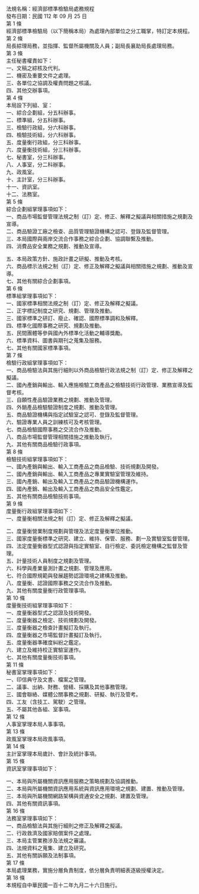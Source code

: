 法規名稱：經濟部標準檢驗局處務規程  
發布日期：民國 112 年 09 月 25 日  
第 1 條  
經濟部標準檢驗局（以下簡稱本局）為處理內部單位之分工職掌，特訂定本規程。  
第 2 條  
局長綜理局務，並指揮、監督所屬機關及人員；副局長襄助局長處理局務。  
第 3 條  
主任秘書權責如下：  
一、文稿之綜核及代判。  
二、機密及重要文件之處理。  
三、各單位之協調及權責問題之核議。  
四、其他交辦事項。  
第 4 條  
本局設下列組、室：  
一、綜合企劃組，分五科辦事。  
二、標準組，分五科辦事。  
三、檢驗行政組，分六科辦事。  
四、檢驗技術組，分六科辦事。  
五、度量衡行政組，分三科辦事。  
六、度量衡技術組，分三科辦事。  
七、秘書室，分三科辦事。  
八、人事室，分二科辦事。  
九、政風室。  
十、主計室，分三科辦事。  
十一、資訊室。  
十二、法務室。  
第 5 條  
綜合企劃組掌理事項如下：  
一、商品市場監督管理法規之制（訂）定、修正、解釋之擬議與相關措施之規劃及宣導。  
二、商品驗證工廠之檢查、品質管理驗證機構之認可、登錄及監督管理。  
三、本局國際與兩岸交流合作事務之綜合企劃、協調聯繫及推動。  
四、消費品安全業務之規劃、推動及宣導。  


五、本局政策方針、施政計畫之研擬、推動及考核。  
六、商品標示法規之制（訂）定、修正及解釋之擬議與相關措施之規劃、推動及宣導。  
七、其他有關綜合企劃事項。  
第 6 條  
標準組掌理事項如下：  
一、國家標準相關法規之制（訂）定、修正及解釋之擬議。  
二、正字標記制度之研究、規劃、管理及推動。  
三、國家標準之研訂、廢止、確認、國際標準調和及解釋。  
四、標準化國際事務之研究、規劃及推動。  
五、民間團體等參與國內外標準化活動之輔導獎勵。  
六、標準資料、圖書與期刊之蒐集及服務。  
七、其他有關國家標準事項。  
第 7 條  
檢驗行政組掌理事項如下：  
一、商品檢驗法與其施行細則以外商品檢驗行政法規之制（訂）定、修正及解釋之擬議。  
二、國內產銷與輸出、輸入應施檢驗工商產品之檢驗技術行政管理、業務宣導及監督考核。  
三、自願性產品驗證業務之規劃、推動及管理。  
四、外銷產品檢驗驗證制度之規劃、推動及管理。  
五、商品驗證機構與指定試驗室之認可、登錄及監督管理。  
六、驗證專業人員之訓練核可及考核管理。  
七、商品檢驗國際事務之交流合作及推動。  
八、商品市場監督管理相關措施之推動及執行。  
九、其他有關商品檢驗行政事項。  
第 8 條  
檢驗技術組掌理事項如下：  
一、國內產銷與輸出、輸入工商產品之商品檢驗、技術規劃及開發。  
二、國內產銷與輸出、輸入工商產品之專業實驗室管理及維持。  
三、國內產銷、輸出及輸入工商產品之商品驗證機構運作。  
四、國內產銷、輸出及輸入工商產品之商品安全性鑑定。  
五、其他有關商品檢驗技術事項。  
第 9 條  
度量衡行政組掌理事項如下：  
一、度量衡相關法規之制（訂）定、修正及解釋之擬議。  


二、度量衡營業制度規劃與管理及法定度量衡單位推動。  
三、國家度量衡標準之研究、建立、維持、保管、服務、劃一及實驗室監督管理。  
四、法定度量衡器型式認證與指定實驗室、自行檢定、委託檢定機構之監督及管理。  
五、計量技術人員制度之規劃及管理。  
六、科學與產業量測計畫之規劃、管理及應用。  
七、符合國際規範與發展趨勢認證環境之建構及推動。  
八、度量衡、認證國際事務之交流合作及推動。  
九、其他有關度量衡行政管理事項。  
第 10 條  
度量衡技術組掌理事項如下：  
一、度量衡器型式之認證及技術開發。  
二、度量衡器之檢定、技術規劃及開發。  
三、度量衡器之檢查計畫擬訂及執行。  
四、度量衡器之市場監督計畫擬訂及執行。  
五、度量衡器準確度糾紛之鑑定。  
六、建立及維持校正實驗室運作。  
七、其他有關度量衡技術事項。  
第 11 條  
秘書室掌理事項如下：  
一、印信典守及文書、檔案之管理。  
二、議事、出納、財務、營繕、採購及其他事務管理。  
三、國會聯絡、媒體公關事務之規劃、研擬、執行及管考。  
四、工友（含技工、駕駛）之管理。  
五、不屬其他各組、室事項。  
第 12 條  
人事室掌理本局人事事項。  
第 13 條  
政風室掌理本局政風事項。  
第 14 條  
主計室掌理本局歲計、會計及統計事項。  
第 15 條  
資訊室掌理事項如下：  


一、本局與所屬機關資訊應用服務之策略規劃及協調推動。  
二、本局與所屬機關資訊應用系統與資訊應用環境之規劃、建置、推動及管理。  
三、本局與所屬機關網路架構與資通安全之規劃、建置及管理。  
四、其他有關資訊事項。  
第 16 條  
法務室掌理事項如下：  
一、商品檢驗法與其施行細則之修正及解釋之擬議。  
二、行政救濟及國家賠償案件之處理。  
三、本局主管業務涉及法規之審議。  
四、法規資料之蒐集、建立及研究。  
五、其他有關訴願及法制事項。  
第 17 條  
本局處理業務，實施分層負責制度，依分層負責明細表逐級授權決定。  
第 18 條  
本規程自中華民國一百十二年九月二十六日施行。  


